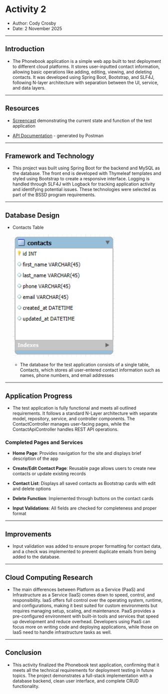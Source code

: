 # Activity 2

- Author:  Cody Crosby
- Date:  2 November 2025

---

## Introduction

- The Phonebook application is a simple web app built to test deployment to different cloud platforms. It stores user-inputted contact information, allowing basic operations like adding, editing, viewing, and deleting contacts. It was developed using Spring Boot, Bootstrap, and SLF4J, following N-layer architecture with separation between the UI, service, and data layers.

---

## Resources

 - [Screencast](https://www.loom.com/share/2bc946085b6142d88ee0585ecd1a2932) demonstrating the current state and function of the test application
 
 - [API Documentation](https://documenter.getpostman.com/view/43669754/2sB3WjzjEo) - generated by Postman

---

## Framework and Technology

 - This project was built using Spring Boot for the backend and MySQL as the database. The front end is developed with Thymeleaf templates and styled using Bootstrap to create a responsive interface. Logging is handled through SLF4J with Logback for tracking application activity and identifying potential issues. These technologies were selected as part of the BSSD program requirements.

---

## Database Design

 - Contacts Table
    
   ![Contacts database table](images/DBTable-Contacts.png)
     
     - The database for the test application consists of a single table, Contacts, which stores all user-entered contact information such as names, phone numbers, and email addresses

---

## Application Progress

 - The test application is fully functional and meets all outlined requirements. It follows a standard N-Layer architecture with separate model, repository, service, and controller components. The ContactController manages user-facing pages, while the ContactApiController handles REST API operations.
 
### Completed Pages and Services

 - **Home Page**: Provides navigation for the site and displays brief description of the app
 
 - **Create/Edit Contact Page**: Reusable page allows users to create new contacts or update existing records
 
 - **Contact List**: Displays all saved contacts as Bootstrap cards with edit and delete options
 
 - **Delete Function**: Implemented through buttons on the contact cards
 
 - **Input Validations**: All fields are checked for completeness and proper format

---

## Improvements

 - Input validation was added to ensure proper formatting for contact data, and a check was implemented to prevent duplicate emails from being added to the database.

---

## Cloud Computing Research

 - The main differences between Platform as a Service (PaaS) and Infrastructure as a Service (IaaS) comes down to speed, control, and responsibility. IaaS offers full control over the operating system, runtime, and configurations, making it best suited for custom environments but requires managing setup, scaling, and maintenance. PaaS provides a pre-configured environment with built-in tools and services that speed up development and reduce overhead. Developers using PaaS can focus more on writing code and deploying applications, while those on IaaS need to handle infrastructure tasks as well.

---

## Conclusion

- This activity finalized the Phonebook test application, confirming that it meets all the technical requirements for deployment testing in future topics. The project demonstrates a full-stack implementation with a database backend, clean user interface, and complete CRUD functionality.